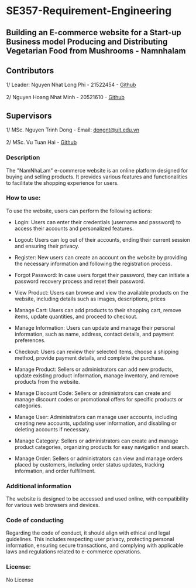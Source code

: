 # SE357-Requirement-Engineering
## **Building an E-commerce website for a Start-up Business model Producing and Distributing Vegetarian Food from Mushrooms - Namnhalam**

## Contributors
1/ Leader: Nguyen Nhat Long Phi - 21522454 - [Github](https://github.com/nonggfiii) <br><br>
2/ Nguyen Hoang Nhat Minh - 20521610 - [Github](https://github.com/MinhNguyen48)

## Supervisors
1/ MSc. Nguyen Trinh Dong - Email: dongnt@uit.edu.vn <br><br>
2/ MSc. Vu Tuan Hai - [Github](https://github.com/vutuanhai237)

### **Description**
The "NamNhaLam" e-commerce website is an online platform designed for buying and selling products. It provides various features and functionalities to facilitate the shopping experience for users.

### **How to use**: <br>
To use the website, users can perform the following actions:

- Login: Users can enter their credentials (username and password) to access their accounts and personalized features.

- Logout: Users can log out of their accounts, ending their current session and ensuring their privacy.

- Register: New users can create an account on the website by providing the necessary information and following the registration process.

- Forgot Password: In case users forget their password, they can initiate a password recovery process and reset their password.

- View Product: Users can browse and view the available products on the website, including details such as images, descriptions, prices

- Manage Cart: Users can add products to their shopping cart, remove items, update quantities, and proceed to checkout.

- Manage Information: Users can update and manage their personal information, such as name, address, contact details, and payment preferences.

- Checkout: Users can review their selected items, choose a shipping method, provide payment details, and complete the purchase.

- Manage Product: Sellers or administrators can add new products, update existing product information, manage inventory, and remove products from the website.

- Manage Discount Code: Sellers or administrators can create and manage discount codes or promotional offers for specific products or categories.

- Manage User: Administrators can manage user accounts, including creating new accounts, updating user information, and disabling or deleting accounts if necessary.

- Manage Category: Sellers or administrators can create and manage product categories, organizing products for easy navigation and search.

- Manage Order: Sellers or administrators can view and manage orders placed by customers, including order status updates, tracking information, and order fulfillment. <br>
### **Additional information**
The website is designed to be accessed and used online, with compatibility for various web browsers and devices.

### **Code of conducting**
Regarding the code of conduct, it should align with ethical and legal guidelines. This includes respecting user privacy, protecting personal information, ensuring secure transactions, and complying with applicable laws and regulations related to e-commerce operations.

### **License**: 
No License
